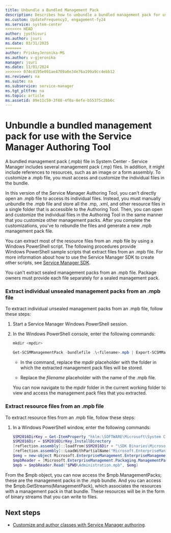 ```yaml
---
title: Unbundle a Bundled Management Pack
description: Describes how to unbundle a bundled management pack for use with the Service Manager Authoring Tool.
ms.custom: UpdateFrequency3, engagement-fy24
ms.service: system-center
<<<<<<< HEAD
author: jyothisuri
ms.author: jsuri
ms.date: 03/31/2025
=======
author: PriskeyJeronika-MS
ms.author: v-gjeronika
manager: jsuri
ms.date: 11/01/2024
>>>>>>> 074cd195e091ae4709a6e34e76a199a9cc4ebb12
ms.reviewer: na
ms.suite: na
ms.subservice: service-manager
ms.tgt_pltfrm: na
ms.topic: article
ms.assetid: 89e11c59-3f08-4f0a-8efe-b55375c2bb6c
---
```


# Unbundle a bundled management pack for use with the Service Manager Authoring Tool



A bundled management pack \(.mpb\) file in System Center - Service Manager includes several management pack \(.mp\) files. In addition, it might include references to resources, such as an image or a form assembly. To customize a .mpb file, you must access and customize the individual files in the bundle.  

 In this version of the Service Manager Authoring Tool, you can't directly open an .mpb file to access its individual files. Instead, you must manually unbundle the .mpb file and store all the .mp, .xml, and other resource files in a single folder that is accessible to the Authoring Tool. Then, you can open and customize the individual files in the Authoring Tool in the same manner that you customize other management packs. After you complete the customizations, you've to rebundle the files and generate a new .mpb management pack file.  

 You can extract most of the resource files from an .mpb file by using a Windows&nbsp;PowerShell script. The following procedures provide Windows&nbsp;PowerShell sample scripts that extract files from an .mpb file. For more information about how to use the Service Manager SDK to create other scripts, see [Service Manager SDK](/previous-versions/system-center/developer/gg469708(v=msdn.10)).  

 You can't extract sealed management packs from an .mpb file. Package owners must provide each file separately for a sealed management pack.  

### Extract individual unsealed management packs from an .mpb file  

To extract individual unsealed management packs from an .mpb file, follow these steps:

1. Start a Service Manager Windows&nbsp;PowerShell session.  

2. In the Windows&nbsp;PowerShell console, enter the following commands:  

   ```powershell
   mkdir <mpdir>  
   ```  

   ```powershell  
   Get-SCSMManagementPack -bundlefile .\<filename>.mpb | Export-SCSMManagementPack -path <mpdir>  
   ```  

   - In the command, replace the *mpdir* placeholder with the folder in which the extracted management pack files will be stored.  

   - Replace the *filename* placeholder with the name of the .mpb file.  

   You can now navigate to the *mpdir* folder in the current working folder to view and access the management pack files that you extracted.  

### Extract resource files from an .mpb file

To extract resource files from an .mpb file, follow these steps:

1. In a Windows&nbsp;PowerShell window, enter the following commands:  

   ```powershell  
   $SM2016DirKey = Get-ItemProperty "hklm:\SOFTWARE\Microsoft\System Center\2016\Common\Setup"  
   $SM2016Dir = $SM2016DirKey.InstallDirectory   
   [reflection.assembly]::loadfrom($SM2016Dir + "\SDK Binaries\Microsoft.EnterpriseManagement.Packaging.dll")  
   [reflection.assembly]::LoadWithPartialName("Microsoft.EnterpriseManagement.Core") | out-null  
   $emg = new-object Microsoft.EnterpriseManagement.EnterpriseManagementGroup localhost  
   $mpbReader = [Microsoft.EnterpriseManagement.Packaging.ManagementPackBundleFactory]::CreateBundleReader()  
   $mpb = $mpbReader.Read("$PWD\Administration.mpb", $emg)  
   ```  

From the $mpb object, you can now access the $mpb.ManagementPacks; these are the management packs in the .mpb bundle. And you can access the $mpb.GetStreams\(ManagementPack\), which associates the resources with a management pack in that bundle. These resources will be in the form of binary streams that you can write to files.  

## Next steps

- [Customize and author classes with Service Manager authoring](auth-classes.md).
